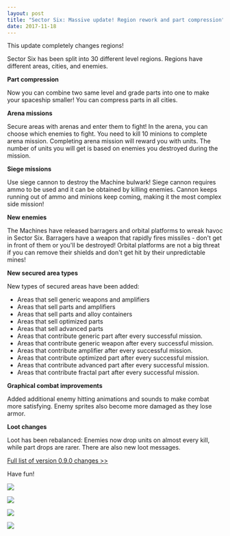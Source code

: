 ```yaml
---
layout: post
title: "Sector Six: Massive update! Region rework and part compression"
date: 2017-11-18
---
```


This update completely changes regions!

Sector Six has been split into 30 different level regions. Regions have different areas, cities, and enemies.

**Part compression**

Now you can combine two same level and grade parts into one to make your spaceship smaller!
You can compress parts in all cities.

**Arena missions**

Secure areas with arenas and enter them to fight!
In the arena, you can choose which enemies to fight.
You need to kill 10 minions to complete arena mission.
Completing arena mission will reward you with units.
The number of units you will get is based on enemies you destroyed during the mission.

**Siege missions**

Use siege cannon to destroy the Machine bulwark!
Siege cannon requires ammo to be used and it can be obtained by killing enemies.
Cannon keeps running out of ammo and minions keep coming, making it the most complex side mission!

**New enemies**

The Machines have released barragers and orbital platforms to wreak havoc in Sector Six.
Barragers have a weapon that rapidly fires missiles - don't get in front of them or you'll be destroyed!
Orbital platforms are not a big threat if you can remove their shields and don't get hit by their unpredictable mines!

**New secured area types**

New types of secured areas have been added:

* Areas that sell generic weapons and amplifiers
* Areas that sell parts and amplifiers
* Areas that sell parts and alloy containers
* Areas that sell optimized parts
* Areas that sell advanced parts
* Areas that contribute generic part after every successful mission.
* Areas that contribute generic weapon after every successful mission.
* Areas that contribute amplifier after every successful mission.
* Areas that contribute optimized part after every successful mission.
* Areas that contribute advanced part after every successful mission.
* Areas that contribute fractal part after every successful mission.

**Graphical combat improvements**

Added additional enemy hitting animations and sounds to make combat more satisfying.
Enemy sprites also become more damaged as they lose armor.

**Loot changes**

Loot has been rebalanced: Enemies now drop units on almost every kill, while part drops are rarer.
There are also new loot messages.

[Full list of version 0.9.0 changes >>](http://steamcommunity.com/app/465020/discussions/0/2425614539580788418)

Have fun!

![](https://github.com/Zuurix/Zuurix.github.io/blob/master/images/0.9.0%20update/The%20Core%202017.10.23.png?raw=true)

![](https://github.com/Zuurix/Zuurix.github.io/blob/master/images/0.9.0%20update/Barrager%202017.11.16.png?raw=true)

![](https://github.com/Zuurix/Zuurix.github.io/blob/master/images/0.9.0%20update/Orbital%20platform%202017.11.16.png?raw=true)

![](https://github.com/Zuurix/Zuurix.github.io/blob/master/images/0.9.0%20update/Picking%20up%20a%20part%202017.11.16.png?raw=true)
